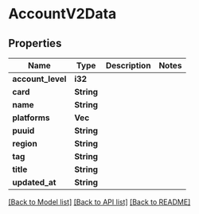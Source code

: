 # AccountV2Data

## Properties

Name | Type | Description | Notes
------------ | ------------- | ------------- | -------------
**account_level** | **i32** |  | 
**card** | **String** |  | 
**name** | **String** |  | 
**platforms** | **Vec<String>** |  | 
**puuid** | **String** |  | 
**region** | **String** |  | 
**tag** | **String** |  | 
**title** | **String** |  | 
**updated_at** | **String** |  | 

[[Back to Model list]](../README.md#documentation-for-models) [[Back to API list]](../README.md#documentation-for-api-endpoints) [[Back to README]](../README.md)


